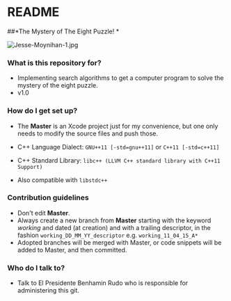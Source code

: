 # README #

##*The Mystery of The Eight Puzzle! * 

![Jesse-Moynihan-1.jpg](https://bitbucket.org/repo/5y45og/images/1082389076-Jesse-Moynihan-1.jpg)


### What is this repository for? ###

* Implementing search algorithms to get a computer program to solve the mystery of the eight puzzle.
* v1.0

### How do I get set up? ###

* The **Master** is an Xcode project just for my convenience, but one only needs to modify the source files and push those.

* C++ Language Dialect: `GNU++11 [-std=gnu++11]` or `C++11 [-std=c++11]`
* C++ Standard Library: `libc++ (LLVM C++ standard library with C++11 Support)`
* Also compatible with `libstdc++`

### Contribution guidelines ###

* Don't edit **Master**.
* Always create a new branch from **Master** starting with the keyword *working* and dated (at creation) and with a trailing descriptor, in the fashion  `working_DD_MM_YY_descriptor`  e.g. `working_11_04_15_A*`
* Adopted branches will be merged with Master, or code snippets will be added to Master, and then committed.

### Who do I talk to? ###

* Talk to El Presidente Benhamin Rudo who is responsible for administering this git.
